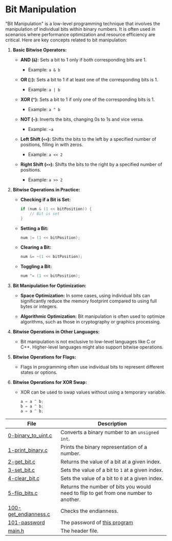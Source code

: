# Bit Manipulation
"Bit Manipulation" is a low-level programming technique that involves the manipulation of individual bits within binary numbers. It is often used in scenarios where performance optimization and resource efficiency are critical. Here are key concepts related to bit manipulation:

1. **Basic Bitwise Operators:**
   - **AND (`&`):** Sets a bit to 1 only if both corresponding bits are 1.
     - Example: `a & b`

   - **OR (`|`):** Sets a bit to 1 if at least one of the corresponding bits is 1.
     - Example: `a | b`

   - **XOR (`^`):** Sets a bit to 1 if only one of the corresponding bits is 1.
     - Example: `a ^ b`

   - **NOT (`~`):** Inverts the bits, changing 0s to 1s and vice versa.
     - Example: `~a`

   - **Left Shift (`<<`):** Shifts the bits to the left by a specified number of positions, filling in with zeros.
     - Example: `a << 2`

   - **Right Shift (`>>`):** Shifts the bits to the right by a specified number of positions.
     - Example: `a >> 2`

2. **Bitwise Operations in Practice:**
   - **Checking if a Bit is Set:**
     ```c
     if (num & (1 << bitPosition)) {
         // Bit is set
     }
     ```

   - **Setting a Bit:**
     ```c
     num |= (1 << bitPosition);
     ```

   - **Clearing a Bit:**
     ```c
     num &= ~(1 << bitPosition);
     ```

   - **Toggling a Bit:**
     ```c
     num ^= (1 << bitPosition);
     ```

3. **Bit Manipulation for Optimization:**
   - **Space Optimization:** In some cases, using individual bits can significantly reduce the memory footprint compared to using full bytes or integers.

   - **Algorithmic Optimization:** Bit manipulation is often used to optimize algorithms, such as those in cryptography or graphics processing.

4. **Bitwise Operations in Other Languages:**
   - Bit manipulation is not exclusive to low-level languages like C or C++. Higher-level languages might also support bitwise operations.

5. **Bitwise Operations for Flags:**
   - Flags in programming often use individual bits to represent different states or options.

6. **Bitwise Operations for XOR Swap:**
   - XOR can be used to swap values without using a temporary variable.
     ```c
     a = a ^ b;
     b = a ^ b;
     a = a ^ b;
     ```

| File      | Description |
| ----------- | ----------- |
| [0-binary_to_uint.c](https://github.com/Matsadura/alx-low_level_programming/blob/master/0x14-bit_manipulation/0-binary_to_uint.c) | Converts a binary number to an ``unsigned int``. |
| [1-print_binary.c](https://github.com/Matsadura/alx-low_level_programming/blob/master/0x14-bit_manipulation/1-print_binary.c) | Prints the binary representation of a number. |
| [2-get_bit.c](https://github.com/Matsadura/alx-low_level_programming/blob/master/0x14-bit_manipulation/2-get_bit.c) | Returns the value of a bit at a given index. |
| [3-set_bit.c](https://github.com/Matsadura/alx-low_level_programming/blob/master/0x14-bit_manipulation/3-set_bit.c) | Sets the value of a bit to ``1`` at a given index. |
| [4-clear_bit.c](https://github.com/Matsadura/alx-low_level_programming/blob/master/0x14-bit_manipulation/4-clear_bit.c) | Sets the value of a bit to ``0`` at a given index. |
| [5-flip_bits.c](https://github.com/Matsadura/alx-low_level_programming/blob/master/0x14-bit_manipulation/5-flip_bits.c) | Returns the number of bits you would need to flip to get from one number to another. |
| [100-get_endianness.c](https://github.com/Matsadura/alx-low_level_programming/blob/master/0x14-bit_manipulation/100-get_endianness.c) | Checks the endianness. |
| [101-password](https://github.com/Matsadura/alx-low_level_programming/blob/master/0x14-bit_manipulation/101-password) | The password of [this program](https://github.com/alx-tools/0x13.c) |
| [main.h](https://github.com/Matsadura/alx-low_level_programming/blob/master/0x14-bit_manipulation/main.h) | The header file. |

